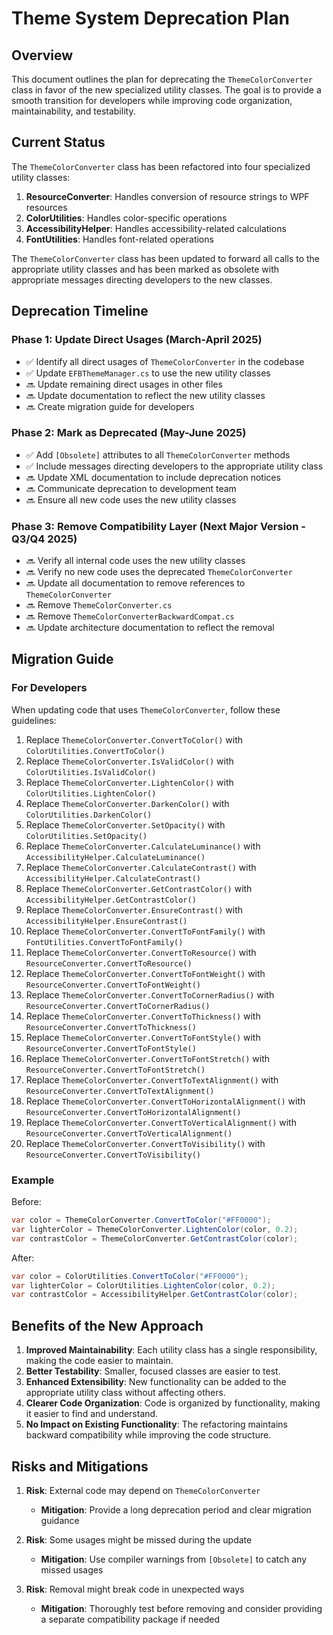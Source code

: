 # Theme System Deprecation Plan

## Overview

This document outlines the plan for deprecating the `ThemeColorConverter` class in favor of the new specialized utility classes. The goal is to provide a smooth transition for developers while improving code organization, maintainability, and testability.

## Current Status

The `ThemeColorConverter` class has been refactored into four specialized utility classes:

1. **ResourceConverter**: Handles conversion of resource strings to WPF resources
2. **ColorUtilities**: Handles color-specific operations
3. **AccessibilityHelper**: Handles accessibility-related calculations
4. **FontUtilities**: Handles font-related operations

The `ThemeColorConverter` class has been updated to forward all calls to the appropriate utility classes and has been marked as obsolete with appropriate messages directing developers to the new classes.

## Deprecation Timeline

### Phase 1: Update Direct Usages (March-April 2025)

- ✅ Identify all direct usages of `ThemeColorConverter` in the codebase
- ✅ Update `EFBThemeManager.cs` to use the new utility classes
- 🔜 Update remaining direct usages in other files
- 🔜 Update documentation to reflect the new utility classes
- 🔜 Create migration guide for developers

### Phase 2: Mark as Deprecated (May-June 2025)

- ✅ Add `[Obsolete]` attributes to all `ThemeColorConverter` methods
- ✅ Include messages directing developers to the appropriate utility class
- 🔜 Update XML documentation to include deprecation notices
- 🔜 Communicate deprecation to development team
- 🔜 Ensure all new code uses the new utility classes

### Phase 3: Remove Compatibility Layer (Next Major Version - Q3/Q4 2025)

- 🔜 Verify all internal code uses the new utility classes
- 🔜 Verify no new code uses the deprecated `ThemeColorConverter`
- 🔜 Update all documentation to remove references to `ThemeColorConverter`
- 🔜 Remove `ThemeColorConverter.cs`
- 🔜 Remove `ThemeColorConverterBackwardCompat.cs`
- 🔜 Update architecture documentation to reflect the removal

## Migration Guide

### For Developers

When updating code that uses `ThemeColorConverter`, follow these guidelines:

1. Replace `ThemeColorConverter.ConvertToColor()` with `ColorUtilities.ConvertToColor()`
2. Replace `ThemeColorConverter.IsValidColor()` with `ColorUtilities.IsValidColor()`
3. Replace `ThemeColorConverter.LightenColor()` with `ColorUtilities.LightenColor()`
4. Replace `ThemeColorConverter.DarkenColor()` with `ColorUtilities.DarkenColor()`
5. Replace `ThemeColorConverter.SetOpacity()` with `ColorUtilities.SetOpacity()`
6. Replace `ThemeColorConverter.CalculateLuminance()` with `AccessibilityHelper.CalculateLuminance()`
7. Replace `ThemeColorConverter.CalculateContrast()` with `AccessibilityHelper.CalculateContrast()`
8. Replace `ThemeColorConverter.GetContrastColor()` with `AccessibilityHelper.GetContrastColor()`
9. Replace `ThemeColorConverter.EnsureContrast()` with `AccessibilityHelper.EnsureContrast()`
10. Replace `ThemeColorConverter.ConvertToFontFamily()` with `FontUtilities.ConvertToFontFamily()`
11. Replace `ThemeColorConverter.ConvertToResource()` with `ResourceConverter.ConvertToResource()`
12. Replace `ThemeColorConverter.ConvertToFontWeight()` with `ResourceConverter.ConvertToFontWeight()`
13. Replace `ThemeColorConverter.ConvertToCornerRadius()` with `ResourceConverter.ConvertToCornerRadius()`
14. Replace `ThemeColorConverter.ConvertToThickness()` with `ResourceConverter.ConvertToThickness()`
15. Replace `ThemeColorConverter.ConvertToFontStyle()` with `ResourceConverter.ConvertToFontStyle()`
16. Replace `ThemeColorConverter.ConvertToFontStretch()` with `ResourceConverter.ConvertToFontStretch()`
17. Replace `ThemeColorConverter.ConvertToTextAlignment()` with `ResourceConverter.ConvertToTextAlignment()`
18. Replace `ThemeColorConverter.ConvertToHorizontalAlignment()` with `ResourceConverter.ConvertToHorizontalAlignment()`
19. Replace `ThemeColorConverter.ConvertToVerticalAlignment()` with `ResourceConverter.ConvertToVerticalAlignment()`
20. Replace `ThemeColorConverter.ConvertToVisibility()` with `ResourceConverter.ConvertToVisibility()`

### Example

Before:
```csharp
var color = ThemeColorConverter.ConvertToColor("#FF0000");
var lighterColor = ThemeColorConverter.LightenColor(color, 0.2);
var contrastColor = ThemeColorConverter.GetContrastColor(color);
```

After:
```csharp
var color = ColorUtilities.ConvertToColor("#FF0000");
var lighterColor = ColorUtilities.LightenColor(color, 0.2);
var contrastColor = AccessibilityHelper.GetContrastColor(color);
```

## Benefits of the New Approach

1. **Improved Maintainability**: Each utility class has a single responsibility, making the code easier to maintain.
2. **Better Testability**: Smaller, focused classes are easier to test.
3. **Enhanced Extensibility**: New functionality can be added to the appropriate utility class without affecting others.
4. **Clearer Code Organization**: Code is organized by functionality, making it easier to find and understand.
5. **No Impact on Existing Functionality**: The refactoring maintains backward compatibility while improving the code structure.

## Risks and Mitigations

1. **Risk**: External code may depend on `ThemeColorConverter`
   - **Mitigation**: Provide a long deprecation period and clear migration guidance

2. **Risk**: Some usages might be missed during the update
   - **Mitigation**: Use compiler warnings from `[Obsolete]` to catch any missed usages

3. **Risk**: Removal might break code in unexpected ways
   - **Mitigation**: Thoroughly test before removing and consider providing a separate compatibility package if needed
